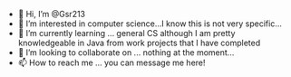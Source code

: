 - 👋 Hi, I’m @Gsr213
- 👀 I’m interested in computer science...I know this is not very specific...
- 🌱 I’m currently learning ... general CS although I am pretty knowledgeable in Java from work projects that I have completed
- 💞️ I’m looking to collaborate on ... nothing at the moment...
- 📫 How to reach me ... you can message me here!

<!---
Gsr213/Gsr213 is a ✨ special ✨ repository because its `README.md` (this file) appears on your GitHub profile.
You can click the Preview link to take a look at your changes.
--->
